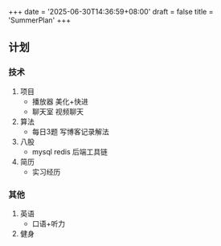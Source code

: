+++
date = '2025-06-30T14:36:59+08:00'
draft = false
title = 'SummerPlan'
+++

## 计划

### 技术
1. 项目
    - 播放器 美化+快进
    - 聊天室 视频聊天
2. 算法
    - 每日3题 写博客记录解法
3. 八股
    - mysql redis 后端工具链
4. 简历
    - 实习经历 
### 其他
1. 英语
    - 口语+听力
2. 健身
